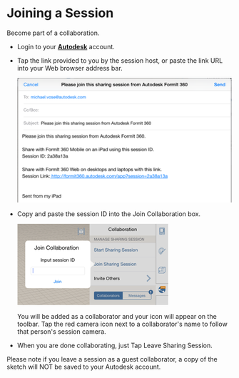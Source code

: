 # Joining a Session

Become part of a collaboration.

* Login to your [**Autodesk**](https://360.autodesk.com) account.
* Tap the link provided to you by the session host, or paste the link URL into your Web browser address bar.

  ![](../.gitbook/assets/guid-b05fa4c7-d9e4-4d16-aae3-9f8e77bb03a5-low.png)

* Copy and paste the session ID into the Join Collaboration box.

  ![](../.gitbook/assets/guid-15c28f8c-f7a1-46de-b421-488a282cf466-low.png)

  You will be added as a collaborator and your icon will appear on the toolbar. Tap the red camera icon next to a collaborator's name to follow that person's session camera.

* When you are done collaborating, just Tap Leave Sharing Session.

Please note if you leave a session as a guest collaborator, a copy of the sketch will NOT be saved to your Autodesk account.

